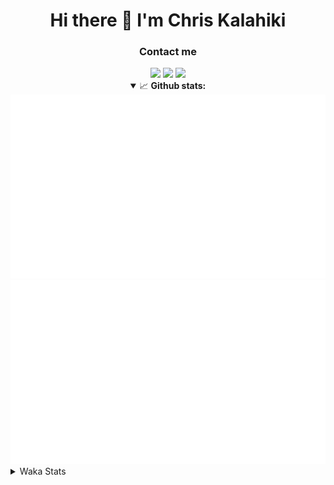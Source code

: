 <div align="center">
 <h1>Hi there 👋 I'm Chris Kalahiki</h1>
 <h3>Contact me</h3>
 <a href="mailto:chris.kalahiki@gmail.com"><img src="https://img.shields.io/badge/gmail-%23D14836.svg?&style=for-the-badge&logo=gmail&logoColor=white"/></a>
 <a href="https://twitter.com/ChrisKalahiki"><img src="https://img.shields.io/badge/twitter-%231DA1F2.svg?&style=for-the-badge&logo=twitter&logoColor=white"/></a>
 <a href="https://www.linkedin.com/in/ChrisKalahiki"><img src="https://img.shields.io/badge/linkedin-%230077B5.svg?&style=for-the-badge&logo=linkedin&logoColor=white"/></a>
<details open>
  <summary>📈 <b>Github stats:</b></summary>
  <img src="https://github.com/ChrisKalahiki/github-stats/blob/master/generated/overview.svg"/>
  <img src="https://github.com/ChrisKalahiki/github-stats/blob/master/generated/languages.svg"/>
</details>
</div>

<details>
  <summary>Waka Stats</summary>
<!--START_SECTION:waka-->
![Code Time](http://img.shields.io/badge/Code%20Time-0%20secs-blue)

**🐱 My GitHub Data** 

> 🏆 231 Contributions in the Year 2022
 > 
> 📦 6.2 MB Used in GitHub's Storage 
 > 
> 💼 Opted to Hire
 > 
> 📜 33 Public Repositories 
 > 
> 🔑 23 Private Repositories  
 > 
**I'm an Early 🐤** 

```text
🌞 Morning    77 commits     ████░░░░░░░░░░░░░░░░░░░░░   16.14% 
🌆 Daytime    189 commits    ██████████░░░░░░░░░░░░░░░   39.62% 
🌃 Evening    153 commits    ████████░░░░░░░░░░░░░░░░░   32.08% 
🌙 Night      58 commits     ███░░░░░░░░░░░░░░░░░░░░░░   12.16%

```
📅 **I'm Most Productive on Wednesday** 

```text
Monday       73 commits     ███░░░░░░░░░░░░░░░░░░░░░░   15.3% 
Tuesday      44 commits     ██░░░░░░░░░░░░░░░░░░░░░░░   9.22% 
Wednesday    112 commits    █████░░░░░░░░░░░░░░░░░░░░   23.48% 
Thursday     81 commits     ████░░░░░░░░░░░░░░░░░░░░░   16.98% 
Friday       70 commits     ███░░░░░░░░░░░░░░░░░░░░░░   14.68% 
Saturday     25 commits     █░░░░░░░░░░░░░░░░░░░░░░░░   5.24% 
Sunday       72 commits     ███░░░░░░░░░░░░░░░░░░░░░░   15.09%

```


📊 **This Week I Spent My Time On** 

```text
⌚︎ Time Zone: America/New_York

💬 Programming Languages: 
Markdown                 13 mins             █████████████████████████   99.84% 
Python                   0 secs              ░░░░░░░░░░░░░░░░░░░░░░░░░   0.16%

🔥 Editors: 
VS Code                  13 mins             █████████████████████████   100.0%

🐱‍💻 Projects: 
dcgan-with-jax           13 mins             █████████████████████████   99.84% 
Haiku-Playground         0 secs              ░░░░░░░░░░░░░░░░░░░░░░░░░   0.16%

💻 Operating System: 
Linux                    13 mins             █████████████████████████   99.84% 
Windows                  0 secs              ░░░░░░░░░░░░░░░░░░░░░░░░░   0.16%

```

**I Mostly Code in Jupyter Notebook** 

```text
Jupyter Notebook         15 repos            ███████░░░░░░░░░░░░░░░░░░   27.78% 
Python                   14 repos            ██████░░░░░░░░░░░░░░░░░░░   25.93% 
C#                       10 repos            ████░░░░░░░░░░░░░░░░░░░░░   18.52% 
JavaScript               4 repos             █░░░░░░░░░░░░░░░░░░░░░░░░   7.41% 
HTML                     2 repos             █░░░░░░░░░░░░░░░░░░░░░░░░   3.7%

```


**Timeline**

![Chart not found](https://raw.githubusercontent.com/ChrisKalahiki/ChrisKalahiki/main/charts/bar_graph.png) 


 Last Updated on 10/07/2022 18:49:14 UTC
<!--END_SECTION:waka-->
</details>

